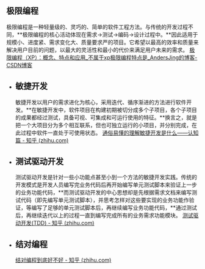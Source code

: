 ## 极限编程
极限编程是一种轻量级的、灵巧的、简单的软件工程方法。与传统的开发过程不同，**极限编程的核心活动体现在需求→测试→编码→设计过程中。**因此适用于规模小、进度紧、需求变化大、质量要求严的项目。它希望以最高的效率和质量来解决用户目前的问题，以最大的灵活性和最小的代价来满足用户未来的需求。
[极限编程（XP）：概念、特点和应用_不属于xp极限编程特点是_AndersJing的博客-CSDN博客](https://blog.csdn.net/lanjianhun/article/details/8963374)
- ## 敏捷开发
  敏捷开发以用户的需求进化为核心，采用迭代、循序渐进的方法进行软件开发。**在敏捷开发中，软件项目在构建初期被切分成多个子项目，各个子项目的成果都经过测试，具备可视、可集成和可运行使用的特征。**换言之，就是把一个大项目分为多个相互联系，但也可独立运行的小项目，并分别完成，在此过程中软件一直处于可使用状态。
  [通俗易懂的理解敏捷开发是什么——认知篇 - 知乎 (zhihu.com)](https://zhuanlan.zhihu.com/p/342125166)
- ## 测试驱动开发
  测试驱动开发是针对一些小功能点甚至小到一个方法的敏捷开发实践。传统的开发模式是开发人员编写完业务代码后再开始编写单元测试脚本来验证上一步的业务功能代码，**而测试驱动开发的中心思想却是先根据需求文档来编写测试代码（即先编写单元测试脚本），并思考怎样对这些要实现的业务功能作验证，等编写了足够的单元测试脚本后，再继续编写业务功能代码，**通过测试后，再继续迭代以上的过程一直到编写完成所有的业务需求功能模块。
  [测试驱动开发(TDD) - 知乎 (zhihu.com)](https://zhuanlan.zhihu.com/p/376815674)
- ## 结对编程
  [结对编程到底好不好 - 知乎 (zhihu.com)](https://zhuanlan.zhihu.com/p/395593403)
